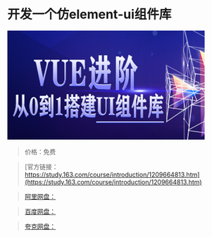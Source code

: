 # 开发一个仿element-ui组件库

![img](../../../assets/study163/free/76f239301dee45b3af8411c341570c37.png)

> 价格：免费

> [官方链接：https://study.163.com/course/introduction/1209664813.htm](https://study.163.com/course/introduction/1209664813.htm)

> [阿里网盘：]()

> [百度网盘：]()

> [夸克网盘：]()
